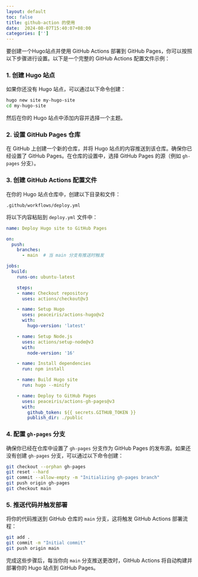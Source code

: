 ```yaml
---
layout: default
toc: false
title: github-action 的使用
date:  2024-08-07T15:40:07+08:00
categories: ['']
---
```


要创建一个Hugo站点并使用 GitHub Actions 部署到 GitHub Pages，你可以按照以下步骤进行设置。以下是一个完整的 GitHub Actions 配置文件示例：

### 1. 创建 Hugo 站点

如果你还没有 Hugo 站点，可以通过以下命令创建：

```bash
hugo new site my-hugo-site
cd my-hugo-site
```

然后在你的 Hugo 站点中添加内容并选择一个主题。

### 2. 设置 GitHub Pages 仓库

在 GitHub 上创建一个新的仓库，并将 Hugo 站点的内容推送到该仓库。确保你已经设置了 GitHub Pages。在仓库的设置中，选择 GitHub Pages 的源（例如 `gh-pages` 分支）。

### 3. 创建 GitHub Actions 配置文件

在你的 Hugo 站点仓库中，创建以下目录和文件：

```
.github/workflows/deploy.yml
```

将以下内容粘贴到 `deploy.yml` 文件中：

```yaml
name: Deploy Hugo site to GitHub Pages

on:
  push:
    branches:
      - main  # 当 main 分支有推送时触发

jobs:
  build:
    runs-on: ubuntu-latest

    steps:
    - name: Checkout repository
      uses: actions/checkout@v3

    - name: Setup Hugo
      uses: peaceiris/actions-hugo@v2
      with:
        hugo-version: 'latest'

    - name: Setup Node.js
      uses: actions/setup-node@v3
      with:
        node-version: '16'

    - name: Install dependencies
      run: npm install

    - name: Build Hugo site
      run: hugo --minify

    - name: Deploy to GitHub Pages
      uses: peaceiris/actions-gh-pages@v3
      with:
        github_token: ${{ secrets.GITHUB_TOKEN }}
        publish_dir: ./public
```


### 4. 配置 `gh-pages` 分支

确保你已经在仓库中设置了 `gh-pages` 分支作为 GitHub Pages 的发布源。如果还没有创建 `gh-pages` 分支，可以通过以下命令创建：

```bash
git checkout --orphan gh-pages
git reset --hard
git commit --allow-empty -m "Initializing gh-pages branch"
git push origin gh-pages
git checkout main
```

### 5. 推送代码并触发部署

将你的代码推送到 GitHub 仓库的 `main` 分支，这将触发 GitHub Actions 部署流程：

```bash
git add .
git commit -m "Initial commit"
git push origin main
```

完成这些步骤后，每当你向 `main` 分支推送更改时，GitHub Actions 将自动构建并部署你的 Hugo 站点到 GitHub Pages。

